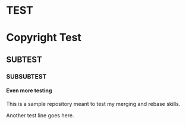# TEST
# Copyright Test
## SUBTEST

### SUBSUBTEST

#### Even more testing


This is a sample repository meant to test my merging and rebase skills.

Another test line goes here. 
